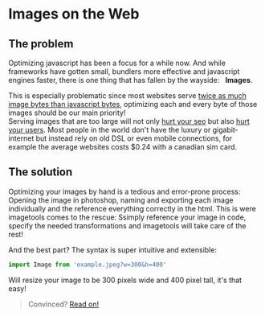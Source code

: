 # Images on the Web

## The problem

Optimizing javascript has been a focus for a while now. And while frameworks have gotten small, bundlers more effective
and javascript engines faster, there is one thing that has fallen by the wayside:&nbsp;&nbsp;&nbsp;**Images**.

This is especially problematic since most websites serve
[twice as much image bytes than javascript bytes](https://httparchive.org/reports/page-weight), optimizing each and
every byte of those images should be our main priority!<br> Serving images that are too large will not only
[hurt your seo](https://developers.google.com/search/blog/2020/05/evaluating-page-experience) but also
[hurt your users](https://whatdoesmysitecost.com/#usdCost). Most people in the world don't have the luxury or
gigabit-internet but instead rely on old DSL or even mobile connections, for example the average websites costs $0.24
with a canadian sim card.

## The solution

Optimizing your images by hand is a tedious and error-prone process: Opening the image in photoshop, naming and
exporting each image individually and the reference everything correctly in the html. This is were imagetools comes to
the rescue: Ssimply reference your image in code, specify the needed transformations and imagetools will take care of
the rest!

And the best part? The syntax is super intuitive and extensible:

```js
import Image from 'example.jpeg?w=300&h=400'
```

Will resize your image to be 300 pixels wide and 400 pixel tall, it's that easy!

> Convinced? [Read on!](install.md)
